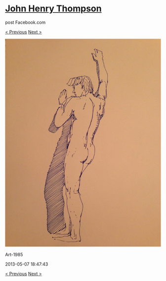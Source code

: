 # [John Henry Thompson](../README.md)
post Facebook.com

[< Previous](2013-05-07-6.md) [Next >](2013-05-07-8.md)

[![](../media/2013-05-07/Art-1991.jpg)](../README.md)

Art-1985

2013-05-07 18:47:43

[< Previous](2013-05-07-6.md) [Next >](2013-05-07-8.md)